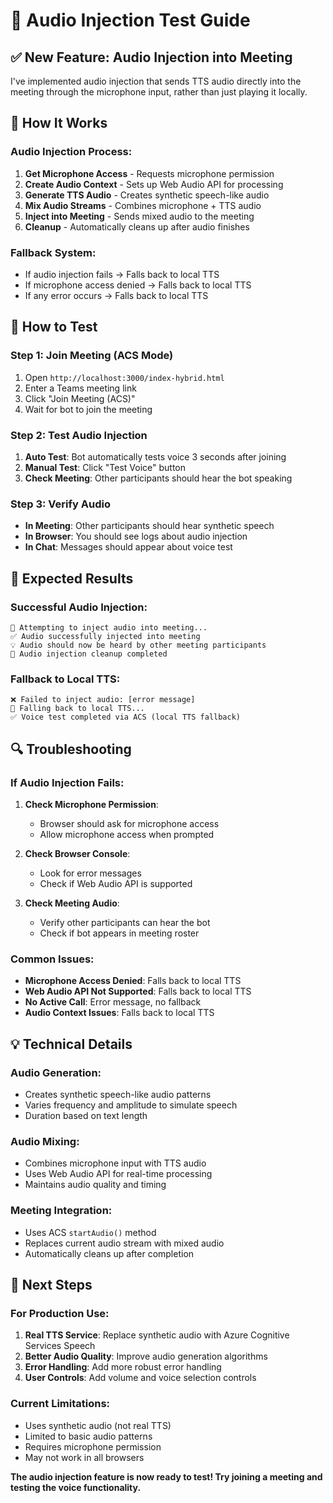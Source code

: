 # 🎤 Audio Injection Test Guide

## ✅ New Feature: Audio Injection into Meeting

I've implemented audio injection that sends TTS audio directly into the meeting through the microphone input, rather than just playing it locally.

## 🔧 How It Works

### **Audio Injection Process:**
1. **Get Microphone Access** - Requests microphone permission
2. **Create Audio Context** - Sets up Web Audio API for processing
3. **Generate TTS Audio** - Creates synthetic speech-like audio
4. **Mix Audio Streams** - Combines microphone + TTS audio
5. **Inject into Meeting** - Sends mixed audio to the meeting
6. **Cleanup** - Automatically cleans up after audio finishes

### **Fallback System:**
- If audio injection fails → Falls back to local TTS
- If microphone access denied → Falls back to local TTS
- If any error occurs → Falls back to local TTS

## 🧪 How to Test

### **Step 1: Join Meeting (ACS Mode)**
1. Open `http://localhost:3000/index-hybrid.html`
2. Enter a Teams meeting link
3. Click "Join Meeting (ACS)"
4. Wait for bot to join the meeting

### **Step 2: Test Audio Injection**
1. **Auto Test**: Bot automatically tests voice 3 seconds after joining
2. **Manual Test**: Click "Test Voice" button
3. **Check Meeting**: Other participants should hear the bot speaking

### **Step 3: Verify Audio**
- **In Meeting**: Other participants should hear synthetic speech
- **In Browser**: You should see logs about audio injection
- **In Chat**: Messages should appear about voice test

## 🎯 Expected Results

### **Successful Audio Injection:**
```
🎤 Attempting to inject audio into meeting...
✅ Audio successfully injected into meeting
💡 Audio should now be heard by other meeting participants
🧹 Audio injection cleanup completed
```

### **Fallback to Local TTS:**
```
❌ Failed to inject audio: [error message]
🔄 Falling back to local TTS...
✅ Voice test completed via ACS (local TTS fallback)
```

## 🔍 Troubleshooting

### **If Audio Injection Fails:**

1. **Check Microphone Permission**:
   - Browser should ask for microphone access
   - Allow microphone access when prompted

2. **Check Browser Console**:
   - Look for error messages
   - Check if Web Audio API is supported

3. **Check Meeting Audio**:
   - Verify other participants can hear the bot
   - Check if bot appears in meeting roster

### **Common Issues:**

- **Microphone Access Denied**: Falls back to local TTS
- **Web Audio API Not Supported**: Falls back to local TTS
- **No Active Call**: Error message, no fallback
- **Audio Context Issues**: Falls back to local TTS

## 💡 Technical Details

### **Audio Generation:**
- Creates synthetic speech-like audio patterns
- Varies frequency and amplitude to simulate speech
- Duration based on text length

### **Audio Mixing:**
- Combines microphone input with TTS audio
- Uses Web Audio API for real-time processing
- Maintains audio quality and timing

### **Meeting Integration:**
- Uses ACS `startAudio()` method
- Replaces current audio stream with mixed audio
- Automatically cleans up after completion

## 🚀 Next Steps

### **For Production Use:**
1. **Real TTS Service**: Replace synthetic audio with Azure Cognitive Services Speech
2. **Better Audio Quality**: Improve audio generation algorithms
3. **Error Handling**: Add more robust error handling
4. **User Controls**: Add volume and voice selection controls

### **Current Limitations:**
- Uses synthetic audio (not real TTS)
- Limited to basic audio patterns
- Requires microphone permission
- May not work in all browsers

**The audio injection feature is now ready to test! Try joining a meeting and testing the voice functionality.**

